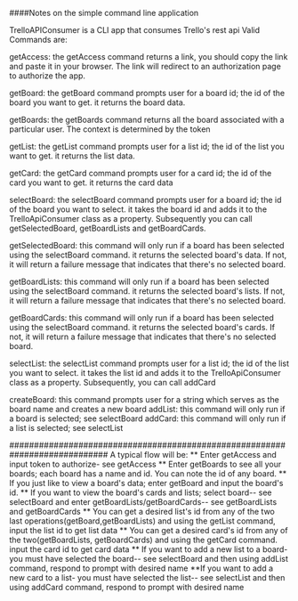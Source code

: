 
####Notes on the simple command line application

TrelloAPIConsumer is a CLI app that consumes Trello's rest api
Valid Commands are:

getAccess: the getAccess command returns a link, you should copy the link and paste it in your browser.
The link will redirect to an authorization page to authorize the app.

getBoard: the getBoard command prompts user for a board id; the id of the board you want to get.
it returns the board data.

getBoards: the getBoards command returns all the board associated with a particular user.
The context is determined by the token

getList: the getList command prompts user for a list id; the id of the list you want to get.
it returns the list data.

getCard: the getCard command prompts user for a card id; the id of the card you want to get.
it returns the card data

selectBoard: the selectBoard command prompts user for a board id; the id of the board you want to select.
it takes the board id and adds it to the TrelloApiConsumer class as a property. Subsequently you can call
getSelectedBoard, getBoardLists and getBoardCards.

getSelectedBoard: this command will only run if a board has been selected using the selectBoard command.
it returns the selected board's data.
If not, it will return a failure message that indicates that there's no selected board.

getBoardLists: this command will only run if a board has been selected using the selectBoard command.
it returns the selected board's lists.
If not, it will return a failure message that indicates that there's no selected board.

getBoardCards: this command will only run if a board has been selected using the selectBoard command.
it returns the selected board's cards.
If not, it will return a failure message that indicates that there's no selected board.

selectList: the selectList command prompts user for a list id; the id of the list you want to select.
it takes the list id and adds it to the TrelloApiConsumer class as a property. Subsequently, you can call addCard

createBoard: this command prompts user for a string which serves as the board name and creates a new board
addList: this command will only run if a board is selected; see selectBoard
addCard: this command will only run if a list is selected; see selectList

############################################################################
A typical flow will be:
** Enter getAccess and input token to authorize- see getAccess
** Enter getBoards to see all your boards; each board has a name and id. You can note the id of any board.
** If you just like to view a board's data; enter getBoard and input the board's id.
** If you want to view the board's cards and lists; select board-- see selectBoard
	and enter getBoardLists/getBoardCards-- see getBoardLists and getBoardCards
** You can get a desired list's id from any of the two last operations(getBoard,getBoardLists) and using the getList command,
	input the list id to get list data
** You can get a desired card's id from any of the two(getBoardLists, getBoardCards) and using the getCard command.
	input the card id to get card data
** If you want to add a new list to a board- you must have selected the board-- see selectBoard
	and then using addList command, respond to prompt with desired name
**If you want to add a new card to a list- you must have selected the list-- see selectList
	and then using addCard command, respond to prompt with desired name